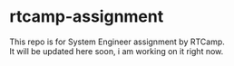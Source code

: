 # rtcamp-assignment

This repo is for System Engineer assignment by RTCamp.\
It will be updated here soon, i am working on it right now.
